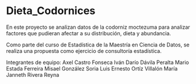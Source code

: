 # Dieta_Codornices

En este proyecto se analizan datos de la codorniz moctezuma para analizar factores que pudieran afectar a su distribución, dieta y abundancia.

Como parte del curso de Estadística de la Maestría en Ciencia de Datos, se realiza una propuesta como ejercicio de consultoría estadística.

Integrantes de equipo:
Axel Castro Fonseca
Iván Darío Dávila Peralta
Mario Estada Ferreira
Misael González Soria
Luis Ernesto Ortíz Villalón
María Janneth Rivera Reyna
